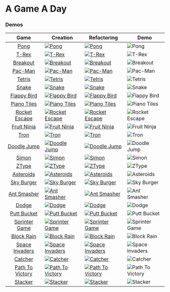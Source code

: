 # A Game A Day

### Demos

Game | Creation | Refactoring | Demo
:---: | --- | --- | ---
[Pong](https://kaelinator.github.io/AGAD/Pong) | [![Pong](http://img.youtube.com/vi/DhRJb58tOlA/0.jpg)](http://www.youtube.com/watch?v=DhRJb58tOlA "Pong") | [![Pong](http://img.youtube.com/vi/vMswbPknIns/0.jpg)](http://www.youtube.com/watch?v=vMswbPknIns "Pong") | ![Pong](...)
[T-Rex](https://kaelinator.github.io/AGAD/T-Rex) | [![T-Rex](http://img.youtube.com/vi/cIe3d2vwn7s/0.jpg)](http://www.youtube.com/watch?v=cIe3d2vwn7s "T-Rex") | [![T-Rex](http://img.youtube.com/vi/o6uDVybSJyA/0.jpg)](http://www.youtube.com/watch?v=o6uDVybSJyA "T-Rex") | ![T-Rex](...)
[Breakout](https://kaelinator.github.io/AGAD/Breakout) | [![Breakout](http://img.youtube.com/vi/uYcCN_dAO_0/0.jpg)](http://www.youtube.com/watch?v=uYcCN_dAO_0 "Breakout") | [![Breakout](http://img.youtube.com/vi/fS6IkUy2vNA/0.jpg)](http://www.youtube.com/watch?v=fS6IkUy2vNA "Breakout") | ![Breakout](...)
[Pac-Man](https://kaelinator.github.io/AGAD/Pac-Man) | [![Pac-Man](http://img.youtube.com/vi/gz9kNwwglsc/0.jpg)](http://www.youtube.com/watch?v=gz9kNwwglsc "Pac-Man") | [![Pac-Man](http://img.youtube.com/vi/s94Eq_A_K8s/0.jpg)](http://www.youtube.com/watch?v=s94Eq_A_K8s "Pac-Man") | ![Pac-Man](...)
[Tetris](https://kaelinator.github.io/AGAD/Tetris) | [![Tetris](http://img.youtube.com/vi/0eyOC-VDkog/0.jpg)](http://www.youtube.com/watch?v=0eyOC-VDkog "Tetris") | [![Tetris](http://img.youtube.com/vi/tNAIr_PS66c/0.jpg)](http://www.youtube.com/watch?v=tNAIr_PS66c "Tetris") | ![Tetris](...)
[Snake](https://kaelinator.github.io/AGAD/Snake) | [![Snake](http://img.youtube.com/vi/SnbqqW5cMw8/0.jpg)](http://www.youtube.com/watch?v=SnbqqW5cMw8 "Snake") | [![Snake](http://img.youtube.com/vi/k3SkeaqPuq4/0.jpg)](http://www.youtube.com/watch?v=k3SkeaqPuq4 "Snake") | ![Snake](...)
[Flappy Bird](https://kaelinator.github.io/AGAD/Flappy%20Bird) | [![Flappy Bird](http://img.youtube.com/vi/09OJNVr5LIY/0.jpg)](http://www.youtube.com/watch?v=09OJNVr5LIY "Flappy Bird") | [![Flappy Bird](http://img.youtube.com/vi/PTQFgBjeIK0/0.jpg)](http://www.youtube.com/watch?v=PTQFgBjeIK0 "Flappy Bird") | ![Flappy Bird](...)
[Piano Tiles](https://kaelinator.github.io/AGAD/Piano%20Tiles) | [![Piano Tiles](http://img.youtube.com/vi/8s2nBX6XT-M/0.jpg)](http://www.youtube.com/watch?v=8s2nBX6XT-M "Piano Tiles") | [![Piano Tiles](http://img.youtube.com/vi/Bt1xfgo8Zb0/0.jpg)](http://www.youtube.com/watch?v=Bt1xfgo8Zb0 "Piano Tiles") | ![Piano Tiles](...)
[Rocket Escape](https://kaelinator.github.io/AGAD/Rocket%20Escape) | [![Rocket Escape](http://img.youtube.com/vi/Pi0uDFS92Dw/0.jpg)](http://www.youtube.com/watch?v=Pi0uDFS92Dw "Rocket Escape") | [![Rocket Escape](http://img.youtube.com/vi/x8b4je1c5UA/0.jpg)](http://www.youtube.com/watch?v=x8b4je1c5UA "Rocket Escape") | ![Rocket Escape](...)
[Fruit Ninja](https://kaelinator.github.io/AGAD/Fruit%20Ninja) | [![Fruit Ninja](http://img.youtube.com/vi/AAxYN610YeY/0.jpg)](http://www.youtube.com/watch?v=AAxYN610YeY "Fruit Ninja") | [![Fruit Ninja](http://img.youtube.com/vi/JVLbtwFRy_Y/0.jpg)](http://www.youtube.com/watch?v=JVLbtwFRy_Y "Fruit Ninja") | ![Fruit Ninja](...)
[Tron](https://kaelinator.github.io/AGAD/Tron) | [![Tron](http://img.youtube.com/vi/fk8xaHePWfA/0.jpg)](http://www.youtube.com/watch?v=fk8xaHePWfA "Tron") | [![Tron](http://img.youtube.com/vi/2tpBCqLBRCY/0.jpg)](http://www.youtube.com/watch?v=2tpBCqLBRCY "Tron") | ![Tron](...)
[Doodle Jump](https://kaelinator.github.io/AGAD/Doodle%20Jump) | [![Doodle Jump](http://img.youtube.com/vi/CyAOEisE8_k/0.jpg)](http://www.youtube.com/watch?v=CyAOEisE8_k "Doodle Jump") | [![Doodle Jump](http://img.youtube.com/vi/hlxGq6DA2oE/0.jpg)](http://www.youtube.com/watch?v=hlxGq6DA2oE "Doodle Jump") | ![Doodle Jump](...)
[Simon](https://kaelinator.github.io/AGAD/Simon) | [![Simon](http://img.youtube.com/vi/-zxhdkWdYrs/0.jpg)](http://www.youtube.com/watch?v=-zxhdkWdYrs "Simon") | [![Simon](http://img.youtube.com/vi/Kpcpz1S7N14/0.jpg)](http://www.youtube.com/watch?v=Kpcpz1S7N14 "Simon") | ![Simon](...)
[ZType](https://kaelinator.github.io/AGAD/ZType) | [![ZType](http://img.youtube.com/vi/hwoODUM1Tzw/0.jpg)](http://www.youtube.com/watch?v=hwoODUM1Tzw "ZType") | [![ZType](http://img.youtube.com/vi/K_iZ_0xIbtQ/0.jpg)](http://www.youtube.com/watch?v=K_iZ_0xIbtQ "ZType") | ![ZType](...)
[Asteroids](https://kaelinator.github.io/AGAD/Asteroids) | [![Asteroids](http://img.youtube.com/vi/IoFGinLlAq8/0.jpg)](http://www.youtube.com/watch?v=IoFGinLlAq8 "Asteroids") | [![Asteroids](http://img.youtube.com/vi/NzTvX0C4kYA/0.jpg)](http://www.youtube.com/watch?v=NzTvX0C4kYA "Asteroids") | ![Asteroids](...)
[Sky Burger](https://kaelinator.github.io/AGAD/Sky%20Burger) | [![Sky Burger](http://img.youtube.com/vi/JalgQ2wYJVs/0.jpg)](http://www.youtube.com/watch?v=JalgQ2wYJVs "Sky Burger") | [![Sky Burger](http://img.youtube.com/vi/cOkL-kgtqlQ/0.jpg)](http://www.youtube.com/watch?v=cOkL-kgtqlQ "Sky Burger") | ![Sky Burger](...)
[Ant Smasher](https://kaelinator.github.io/AGAD/Ant%20Smasher) | [![Ant Smasher](http://img.youtube.com/vi/ItYRkOVR7Hs/0.jpg)](http://www.youtube.com/watch?v=ItYRkOVR7Hs "Ant Smasher") | [![Ant Smasher](http://img.youtube.com/vi/G080SjTmcd4/0.jpg)](http://www.youtube.com/watch?v=G080SjTmcd4 "Ant Smasher") | ![Ant Smasher](...)
[Dodge](https://kaelinator.github.io/AGAD/Dodge) | [![Dodge](http://img.youtube.com/vi/4QQkbq0J-LY/0.jpg)](http://www.youtube.com/watch?v=4QQkbq0J-LY "Dodge") | [![Dodge](http://img.youtube.com/vi/BXWDRQqG6tU/0.jpg)](http://www.youtube.com/watch?v=BXWDRQqG6tU "Dodge") | ![Dodge](...)
[Putt Bucket](https://kaelinator.github.io/AGAD/Putt%20Bucket) | [![Putt Bucket](http://img.youtube.com/vi/T-5PYdx4a1Q/0.jpg)](http://www.youtube.com/watch?v=T-5PYdx4a1Q "Putt Bucket") | [![Putt Bucket](http://img.youtube.com/vi/KuMtpHH9s-Y/0.jpg)](http://www.youtube.com/watch?v=KuMtpHH9s-Y "Putt Bucket") | ![Putt Bucket](...)
[Sprinter Game](https://kaelinator.github.io/AGAD/Sprinter%20Game) | [![Sprinter Game](http://img.youtube.com/vi/42TRsxitQJ8/0.jpg)](http://www.youtube.com/watch?v=42TRsxitQJ8 "Sprinter Game") | [![Sprinter Game](http://img.youtube.com/vi/oEq1tdSEGcg/0.jpg)](http://www.youtube.com/watch?v=oEq1tdSEGcg "Sprinter Game") | ![Sprinter Game](...)
[Block Rain](https://kaelinator.github.io/AGAD/Block%20Rain) | [![Block Rain](http://img.youtube.com/vi/rS9hjftTMuw/0.jpg)](http://www.youtube.com/watch?v=rS9hjftTMuw "Block Rain") | [![Block Rain](http://img.youtube.com/vi/67lgBzN7-58/0.jpg)](http://www.youtube.com/watch?v=67lgBzN7-58 "Block Rain") | ![Block Rain](...)
[Space Invaders](https://kaelinator.github.io/AGAD/Space%20Invaders) | [![Space Invaders](http://img.youtube.com/vi/jhWUmYFlVfE/0.jpg)](http://www.youtube.com/watch?v=jhWUmYFlVfE "Space Invaders") | [![Space Invaders](http://img.youtube.com/vi/jCBTWO4H4MA/0.jpg)](http://www.youtube.com/watch?v=jCBTWO4H4MA "Space Invaders") | ![Space Invaders](...)
[Catcher](https://kaelinator.github.io/AGAD/Catcher) | [![Catcher](http://img.youtube.com/vi/KXzw5CQXIVo/0.jpg)](http://www.youtube.com/watch?v=KXzw5CQXIVo "Catcher") | [![Catcher](http://img.youtube.com/vi/sfBL6rA8e4Y/0.jpg)](http://www.youtube.com/watch?v=sfBL6rA8e4Y "Catcher") | ![Catcher](...)
[Path To Victory](https://kaelinator.github.io/AGAD/Path%20To%20Victory) | [![Path To Victory](http://img.youtube.com/vi/NxHCu6N19SE/0.jpg)](http://www.youtube.com/watch?v=NxHCu6N19SE "Path To Victory") | [![Path To Victory](http://img.youtube.com/vi/qRKn_NvViJw/0.jpg)](http://www.youtube.com/watch?v=qRKn_NvViJw "Path To Victory") | ![Path To Victory](...)
[Stacker](https://kaelinator.github.io/AGAD/Stacker) | [![Stacker](http://img.youtube.com/vi/6xILwcJaa4w/0.jpg)](http://www.youtube.com/watch?v=6xILwcJaa4w "Stacker") | [![Stacker](http://img.youtube.com/vi/opE_6fpFgko/0.jpg)](http://www.youtube.com/watch?v=opE_6fpFgko "Stacker") | ![Stacker](...)
